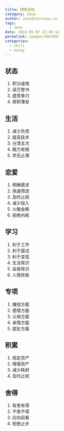 ```yaml
---
title: 随笔总结
category: Java
author: JavaInterview.cn
tags: 
  - Java
date: 2022-05-07 21:45:12
permalink: /pages/56b3d9/
categories: 
  - skill
  - essay
---
```


## 状态

1. 积沙成塔
2. 读万卷书
3. 提竞争力
4. 厚积薄发 


## 生活

1. 减少负债
2. 提高技术
3. 分清主次
4. 精力有限
5. 学无止境

## 恋爱

1. 明确需求
2. 快速筛选
3. 及时止损
4. 减少投入
5. 火眼金睛
6. 拒绝内耗


## 学习

1. 利于工作
2. 利于面试
3. 利于变现
4. 生活常识
5. 自救常识
6. 人情世故



## 专项

1. 赚钱方面
2. 感情方面
3. 父母方面
4. 亲情方面
5. 朋友方面

## 积累

1. 规定资产
2. 增值资产
3. 减少耗材
4. 及时止损

## 舍得

1. 有舍有得
2. 不舍不得
3. 应向前看
4. 拒绝止步








